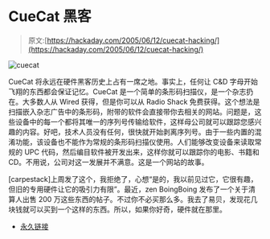 # CueCat 黑客

> 原文:[https://hackaday.com/2005/06/12/cuecat-hacking/](https://hackaday.com/2005/06/12/cuecat-hacking/)

![cuecat](../Images/d2aa6f40fc9a75521d8e9e3ccc0340c3.png)

CueCat 将永远在硬件黑客历史上占有一席之地。事实上，任何让 C&D 字母开始飞翔的东西都会保证记忆。CueCat 是一个简单的条形码扫描仪，是一个杂志扔在。大多数人从 Wired 获得，但是你可以从 Radio Shack 免费获得。这个想法是扫描嵌入杂志广告中的条形码，附带的软件会直接带你去相关的网站。问题是，这些设备中的每一个都将其唯一的序列号传输给软件，这样母公司就可以跟踪您感兴趣的内容。好吧，技术人员没有任何，很快就开始剥离序列号。由于一些内置的混淆功能，该设备也不能作为常规的条形码扫描仪使用。人们能够改变设备来读取常规的 UPC 代码，然后编目软件被开发出来，这样你就可以跟踪你的电影、书籍和 CD。不用说，公司对这一发展并不满意。这是一个网站的故事。

[carpestack]上周发了这个，我拒绝了，心想“是的，我以前见过它，它很有趣，但旧的专用硬件让它的吸引力有限”。最近，zen BoingBoing 发布了一个关于清算人出售 200 万这些东西的帖子。不过你不必买那么多。我去了易贝，发现花几块钱就可以买到一个这样的东西。所以，如果你好奇，硬件就在那里。

*   [永久链接](http://air-soldier.com/~cuecat/)